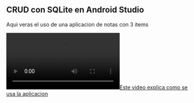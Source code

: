 ## CRUD con SQLite en Android Studio

Aqui veras el uso de una aplicacion de notas con 3 items

[![Este video explica como se usa la aplicacion](video_explicativo.mp4)](URL_DEL_VIDEO)

